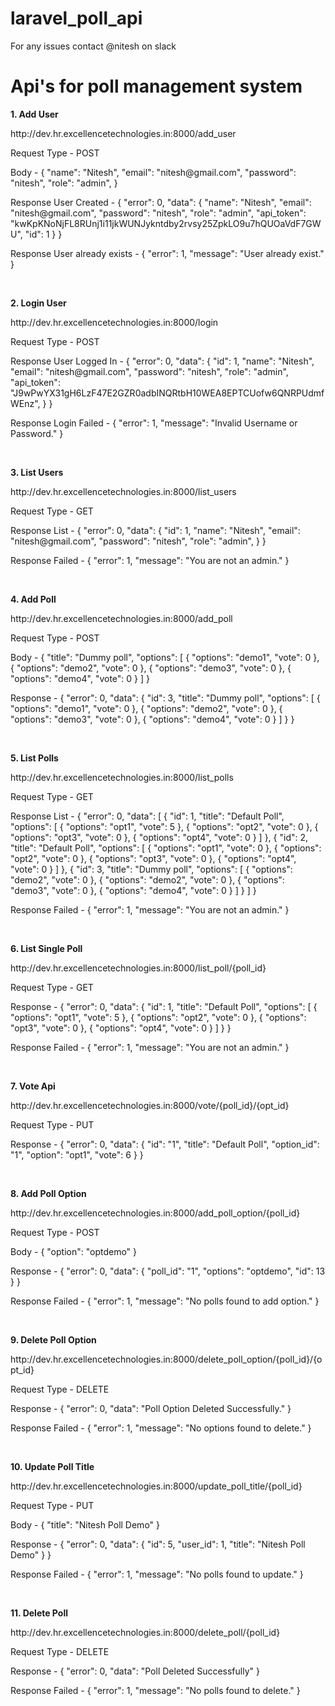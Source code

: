 # laravel_poll_api

For any issues contact @nitesh on slack

<h1>Api's for poll management system</h1>

<p><b>1. Add User</b></p>
<p>http://dev.hr.excellencetechnologies.in:8000/add_user</p>
<p>Request Type - POST</p>
<p>Body - 
{
      "name": "Nitesh",
      "email": "nitesh@gmail.com",
      "password": "nitesh",
      "role": "admin",
}
</p>

<p>Response User Created - 
{
  "error": 0,
  "data": 
  {
      "name": "Nitesh",
      "email": "nitesh@gmail.com",
      "password": "nitesh",
      "role": "admin",
      "api_token": "kwKpKNoNjFL8RUnj1i11jkWUNJykntdby2rvsy25ZpkLO9u7hQUOaVdF7GWU",
      "id": 1
  }
}
</p>

<p>Response User already exists - { "error": 1, "message": "User already exist." } </p>
<br>

<p><b>2. Login User</b></p>
<p>http://dev.hr.excellencetechnologies.in:8000/login</p>
<p>Request Type - POST</p>
<p>Response User Logged In - 
{
  "error": 0,
  "data": 
  {
      "id": 1,
      "name": "Nitesh",
      "email": "nitesh@gmail.com",
      "password": "nitesh",
      "role": "admin",
      "api_token": "J9wPwYX31gH6LzF47E2GZR0adbINQRtbH10WEA8EPTCUofw6QNRPUdmfWEnz",
  }
}
</p>

<p>Response Login Failed - { "error": 1, "message": "Invalid Username or Password." } </p>
<br>

<p><b>3. List Users</b></p>
<p>http://dev.hr.excellencetechnologies.in:8000/list_users</p>
<p>Request Type - GET</p>
<p>Response List - 
{
  "error": 0,
  "data": 
  {
      "id": 1,
      "name": "Nitesh",
      "email": "nitesh@gmail.com",
      "password": "nitesh",
      "role": "admin",
  }
}
</p>

<p>Response Failed - { "error": 1, "message": "You are not an admin." } </p>
<br>

<p><b>4. Add Poll</b></p>
<p>http://dev.hr.excellencetechnologies.in:8000/add_poll</p>
<p>Request Type - POST</p>
<p>Body - 
{
      "title": "Dummy poll",
      "options": [
            {
                "options": "demo1",
                "vote": 0
            },
            {
                "options": "demo2",
                "vote": 0
            },
            {
                "options": "demo3",
                "vote": 0
            },
            {
                "options": "demo4",
                "vote": 0
            }
        ]
}
</p>
<p>Response - 
{
  "error": 0,
  "data": 
  {
      "id": 3,
      "title": "Dummy poll",
      "options": [
            {
                "options": "demo1",
                "vote": 0
            },
            {
                "options": "demo2",
                "vote": 0
            },
            {
                "options": "demo3",
                "vote": 0
            },
            {
                "options": "demo4",
                "vote": 0
            }
        ]
  }
}
</p>
<br>

<p><b>5. List Polls</b></p>
<p>http://dev.hr.excellencetechnologies.in:8000/list_polls</p>
<p>Request Type - GET</p>
<p>Response List - 
{
    "error": 0,
    "data": [
        {
            "id": 1,
            "title": "Default Poll",
            "options": [
                {
                    "options": "opt1",
                    "vote": 5
                },
                {
                    "options": "opt2",
                    "vote": 0
                },
                {
                    "options": "opt3",
                    "vote": 0
                },
                {
                    "options": "opt4",
                    "vote": 0
                }
            ]
        },
        {
            "id": 2,
            "title": "Default Poll",
            "options": [
                {
                    "options": "opt1",
                    "vote": 0
                },
                {
                    "options": "opt2",
                    "vote": 0
                },
                {
                    "options": "opt3",
                    "vote": 0
                },
                {
                    "options": "opt4",
                    "vote": 0
                }
            ]
        },
        {
            "id": 3,
            "title": "Dummy poll",
            "options": [
                {
                    "options": "demo2",
                    "vote": 0
                },
                {
                    "options": "demo2",
                    "vote": 0
                },
                {
                    "options": "demo3",
                    "vote": 0
                },
                {
                    "options": "demo4",
                    "vote": 0
                }
            ]
        }
    ]
}
</p>

<p>Response Failed - { "error": 1, "message": "You are not an admin." } </p>
<br>

<p><b>6. List Single Poll</b></p>
<p>http://dev.hr.excellencetechnologies.in:8000/list_poll/{poll_id}</p>
<p>Request Type - GET</p>
<p>Response - 
{
    "error": 0,
    "data": {
        "id": 1,
        "title": "Default Poll",
        "options": [
            {
                "options": "opt1",
                "vote": 5
            },
            {
                "options": "opt2",
                "vote": 0
            },
            {
                "options": "opt3",
                "vote": 0
            },
            {
                "options": "opt4",
                "vote": 0
            }
        ]
    }
}
</p>

<p>Response Failed - { "error": 1, "message": "You are not an admin." } </p>
<br>

<p><b>7. Vote Api</b></p>
<p>http://dev.hr.excellencetechnologies.in:8000/vote/{poll_id}/{opt_id}</p>
<p>Request Type - PUT</p>
<p>Response - 
{
    "error": 0,
    "data": {
        "id": "1",
        "title": "Default Poll",
        "option_id": "1",
        "option": "opt1",
        "vote": 6
    }
}
</p>
<br>

<p><b>8. Add Poll Option</b></p>
<p>http://dev.hr.excellencetechnologies.in:8000/add_poll_option/{poll_id}</p>
<p>Request Type - POST</p>
<p>Body - 
{
      "option": "optdemo"
}
</p>
<p>Response - 
{
    "error": 0,
    "data": {
        "poll_id": "1",
        "options": "optdemo",
        "id": 13
    }
}
</p>

<p>Response Failed - { "error": 1, "message": "No polls found to add option." } </p>
<br>

<p><b>9. Delete Poll Option</b></p>
<p>http://dev.hr.excellencetechnologies.in:8000/delete_poll_option/{poll_id}/{opt_id}</p>
<p>Request Type - DELETE</p>
<p>Response - 
{
    "error": 0,
    "data": "Poll Option Deleted Successfully."
}
</p>

<p>Response Failed - { "error": 1, "message": "No options found to delete." } </p>
<br>

<p><b>10. Update Poll Title</b></p>
<p>http://dev.hr.excellencetechnologies.in:8000/update_poll_title/{poll_id}</p>
<p>Request Type - PUT</p>
<p>Body - 
{
      "title": "Nitesh Poll Demo"
}
</p>
<p>Response - 
{
    "error": 0,
    "data": {
        "id": 5,
        "user_id": 1,
        "title": "Nitesh Poll Demo"
    }
}
</p>

<p>Response Failed - { "error": 1, "message": "No polls found to update." } </p>
<br>

<p><b>11. Delete Poll</b></p>
<p>http://dev.hr.excellencetechnologies.in:8000/delete_poll/{poll_id}</p>
<p>Request Type - DELETE</p>
<p>Response - 
{
    "error": 0,
    "data": "Poll Deleted Successfully"
}
</p>

<p>Response Failed - { "error": 1, "message": "No polls found to delete." } </p>
<br>
       
